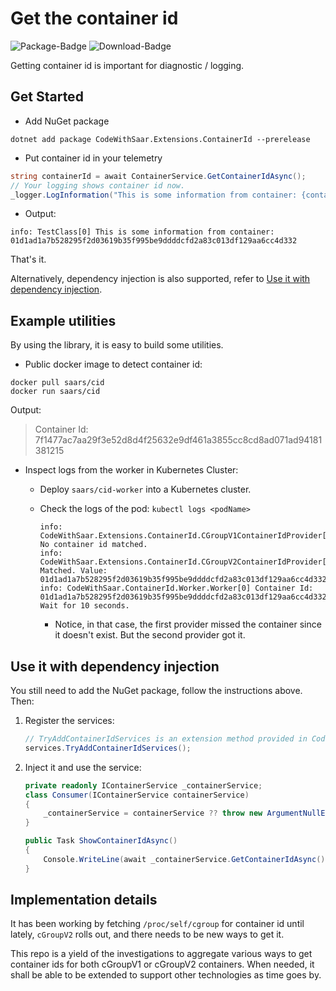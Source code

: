 # Get the container id

![Package-Badge](https://img.shields.io/nuget/v/CodeWithSaar.Extensions.ContainerId?style=flat-square)
![Download-Badge](https://img.shields.io/nuget/dt/CodeWithSaar.Extensions.ContainerId?style=flat-square)

Getting container id is important for diagnostic / logging.

## Get Started

* Add NuGet package

```shell
dotnet add package CodeWithSaar.Extensions.ContainerId --prerelease
```

* Put container id in your telemetry

```csharp
string containerId = await ContainerService.GetContainerIdAsync();
// Your logging shows container id now.
_logger.LogInformation("This is some information from container: {containerId}", containerId);
```

* Output:

```shell
info: TestClass[0] This is some information from container: 01d1ad1a7b528295f2d03619b35f995be9ddddcfd2a83c013df129aa6cc4d332
```


That's it.

Alternatively, dependency injection is also supported, refer to [Use it with dependency injection](#Use-it-with-dependency-injection).

## Example utilities

By using the library, it is easy to build some utilities.

* Public docker image to detect container id:

```shell
docker pull saars/cid
docker run saars/cid
```

Output:

> Container Id: 7f1477ac7aa29f3e52d8d4f25632e9df461a3855cc8cd8ad071ad94181381215

* Inspect logs from the worker in Kubernetes Cluster:

  * Deploy `saars/cid-worker` into a Kubernetes cluster.
  * Check the logs of the pod: `kubectl logs <podName>`

    ```shell
    info: CodeWithSaar.Extensions.ContainerId.CGroupV1ContainerIdProvider[0] No container id matched.
    info: CodeWithSaar.Extensions.ContainerId.CGroupV2ContainerIdProvider[0] Matched. Value: 01d1ad1a7b528295f2d03619b35f995be9ddddcfd2a83c013df129aa6cc4d332
    info: CodeWithSaar.ContainerId.Worker.Worker[0] Container Id: 01d1ad1a7b528295f2d03619b35f995be9ddddcfd2a83c013df129aa6cc4d332. Wait for 10 seconds.
    ```

    * Notice, in that case, the first provider missed the container since it doesn't exist. But the second provider got it.


## Use it with dependency injection

You still need to add the NuGet package, follow the instructions above. Then:

1. Register the services:

      ```csharp
      // TryAddContainerIdServices is an extension method provided in CodeWithSaar.Extensions.ContainerId.
      services.TryAddContainerIdServices();
      ```
1. Inject it and use the service:

      ```csharp
      private readonly IContainerService _containerService;
      class Consumer(IContainerService containerService)
      {
          _containerService = containerService ?? throw new ArgumentNullException(nameof(containerService));
      }

      public Task ShowContainerIdAsync()
      {
          Console.WriteLine(await _containerService.GetContainerIdAsync());
      }
      ```

## Implementation details

It has been working by fetching `/proc/self/cgroup` for container id until lately, `cGroupV2` rolls out, and there needs to be new ways to get it.

This repo is a yield of the investigations to aggregate various ways to get container ids for both cGroupV1 or cGroupV2 containers. When needed, it shall be able to be extended to support other technologies as time goes by.